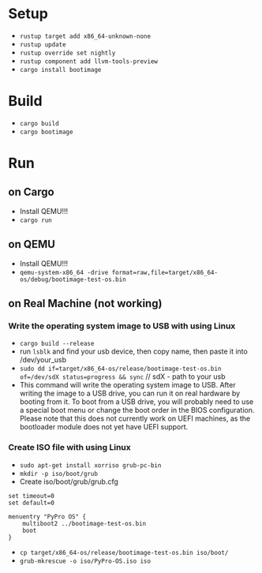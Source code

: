# Setup

- ```rustup target add x86_64-unknown-none```
- ```rustup update```
- ```rustup override set nightly```
- ```rustup component add llvm-tools-preview```
- ```cargo install bootimage```

# Build

- ```cargo build```
- ```cargo bootimage```

# Run

## on Cargo

- Install QEMU!!!
- ```cargo run```

## on QEMU

- Install QEMU!!!
- ```qemu-system-x86_64 -drive format=raw,file=target/x86_64-os/debug/bootimage-test-os.bin```

## on Real Machine (not working)

### Write the operating system image to USB with using Linux

- ```cargo build --release```
- run ```lsblk``` and find your usb device, then copy name, then paste it into /dev/your_usb
- ```sudo dd if=target/x86_64-os/release/bootimage-test-os.bin of=/dev/sdX status=progress && sync``` // sdX - path to your usb
- This command will write the operating system image to USB. After writing the image to a USB drive, you can run it on real hardware by booting from it. To boot from a USB drive, you will probably need to use a special boot menu or change the boot order in the BIOS configuration. Please note that this does not currently work on UEFI machines, as the bootloader module does not yet have UEFI support.

### Create ISO file with using Linux

- ```sudo apt-get install xorriso grub-pc-bin ```
- ```mkdir -p iso/boot/grub```
- Create iso/boot/grub/grub.cfg

```
set timeout=0
set default=0

menuentry "PyPro OS" {
    multiboot2 ../bootimage-test-os.bin
    boot
}
```

- ```cp target/x86_64-os/release/bootimage-test-os.bin iso/boot/```
- ```grub-mkrescue -o iso/PyPro-OS.iso iso```
